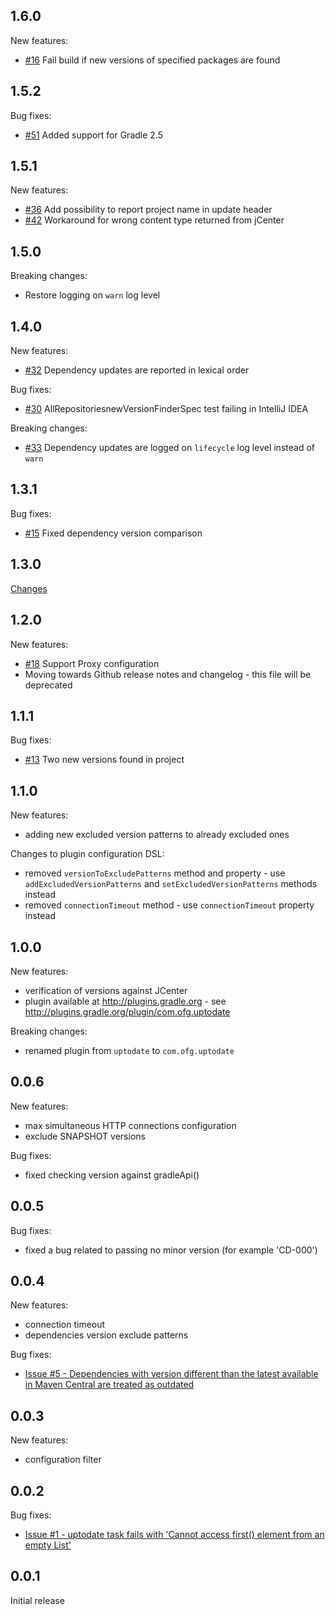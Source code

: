 1.6.0
-----
New features:
* [#16](https://github.com/4finance/uptodate-gradle-plugin/issues/16) Fail build if new versions of specified packages are found

1.5.2
-----
Bug fixes:
* [#51](https://github.com/4finance/uptodate-gradle-plugin/pull/52) Added support for Gradle 2.5

1.5.1
-----
New features:
* [#36](https://github.com/4finance/uptodate-gradle-plugin/pull/36) Add possibility to report project name in update header
* [#42](https://github.com/4finance/uptodate-gradle-plugin/pull/46) Workaround for wrong content type returned from jCenter

1.5.0
-----
Breaking changes:
* Restore logging on `warn` log level

1.4.0
-----
New features:
* [#32](https://github.com/4finance/uptodate-gradle-plugin/pull/32) Dependency updates are reported in lexical order

Bug fixes:
* [#30](https://github.com/4finance/uptodate-gradle-plugin/issues/30) AllRepositoriesnewVersionFinderSpec test failing in IntelliJ IDEA

Breaking changes:
* [#33](https://github.com/4finance/uptodate-gradle-plugin/pull/33) Dependency updates are logged on `lifecycle` log level instead of `warn`

1.3.1
-----
Bug fixes:
* [#15](https://github.com/4finance/uptodate-gradle-plugin/issues/25) Fixed dependency version comparison

1.3.0
-----
[Changes](https://github.com/4finance/uptodate-gradle-plugin/issues?q=is%3Aissue+is%3Aclosed+milestone%3A1.3.0)

1.2.0
-----
New features:
* [#18](https://github.com/4finance/uptodate-gradle-plugin/issues/18) Support Proxy configuration
* Moving towards Github release notes and changelog - this file will be deprecated

1.1.1
-----
Bug fixes:
* [#13](https://github.com/4finance/uptodate-gradle-plugin/issues/13) Two new versions found in project

1.1.0
-----
New features:
* adding new excluded version patterns to already excluded ones

Changes to plugin configuration DSL:
* removed `versionToExcludePatterns` method and property - use `addExcludedVersionPatterns` and `setExcludedVersionPatterns` methods instead
* removed `connectionTimeout` method - use `connectionTimeout` property instead

1.0.0
-----
New features:
* verification of versions against JCenter
* plugin available at http://plugins.gradle.org - see http://plugins.gradle.org/plugin/com.ofg.uptodate

Breaking changes:
* renamed plugin from `uptodate` to `com.ofg.uptodate`

0.0.6
-----
New features:
* max simultaneous HTTP connections configuration
* exclude SNAPSHOT versions

Bug fixes:
* fixed checking version against gradleApi()

0.0.5
-----
Bug fixes:
* fixed a bug related to passing no minor version (for example 'CD-000')

0.0.4
-----
New features:
* connection timeout
* dependencies version exclude patterns

Bug fixes:
* [Issue #5 - Dependencies with version different than the latest available in Maven Central are treated as outdated](https://github.com/4finance/uptodate-gradle-plugin/issues/5)

0.0.3
-----
New features:
* configuration filter

0.0.2
-----
Bug fixes:
* [Issue #1 - uptodate task fails with 'Cannot access first() element from an empty List'](https://github.com/4finance/uptodate-gradle-plugin/issues/1)

0.0.1
-----
Initial release
